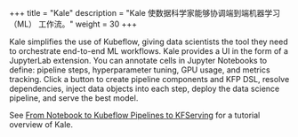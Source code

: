 +++
title = "Kale"
description = "Kale 使数据科学家能够协调端到端机器学习 （ML） 工作流。"
weight = 30
+++

Kale simplifies the use of Kubeflow, giving data scientists the tool they need to orchestrate end-to-end ML workflows. Kale provides a UI in the form of a JupyterLab extension. You can annotate cells in Jupyter Notebooks to define: pipeline steps, hyperparameter tuning, GPU usage, and metrics tracking. Click a button to create pipeline components and KFP DSL, resolve dependencies, inject data objects into each step, deploy the data science pipeline, and serve the best model.

See <a href="https://codelabs.arrikto.com/codelabs/minikf-kale-katib-kfserving/#0" target="_blank">From Notebook to Kubeflow Pipelines to KFServing</a> for a tutorial overview of Kale.